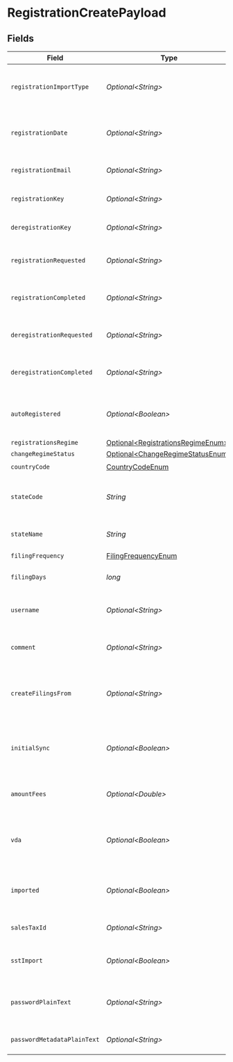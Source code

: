 # RegistrationCreatePayload


## Fields

| Field                                                                                    | Type                                                                                     | Required                                                                                 | Description                                                                              |
| ---------------------------------------------------------------------------------------- | ---------------------------------------------------------------------------------------- | ---------------------------------------------------------------------------------------- | ---------------------------------------------------------------------------------------- |
| `registrationImportType`                                                                 | *Optional\<String>*                                                                      | :heavy_minus_sign:                                                                       | Specifies this is a regular jurisdiction registration import.                            |
| `registrationDate`                                                                       | *Optional\<String>*                                                                      | :heavy_minus_sign:                                                                       | The date when the registration was created. Format: YYYY-MM-DD.                          |
| `registrationEmail`                                                                      | *Optional\<String>*                                                                      | :heavy_minus_sign:                                                                       | Email address associated with the registration.                                          |
| `registrationKey`                                                                        | *Optional\<String>*                                                                      | :heavy_minus_sign:                                                                       | A unique key assigned to the registration.                                               |
| `deregistrationKey`                                                                      | *Optional\<String>*                                                                      | :heavy_minus_sign:                                                                       | A unique key assigned for deregistration.                                                |
| `registrationRequested`                                                                  | *Optional\<String>*                                                                      | :heavy_minus_sign:                                                                       | Timestamp when the registration was requested.                                           |
| `registrationCompleted`                                                                  | *Optional\<String>*                                                                      | :heavy_minus_sign:                                                                       | Timestamp when the registration was completed.                                           |
| `deregistrationRequested`                                                                | *Optional\<String>*                                                                      | :heavy_minus_sign:                                                                       | Timestamp when deregistration was requested.                                             |
| `deregistrationCompleted`                                                                | *Optional\<String>*                                                                      | :heavy_minus_sign:                                                                       | Timestamp when the deregistration was completed.                                         |
| `autoRegistered`                                                                         | *Optional\<Boolean>*                                                                     | :heavy_minus_sign:                                                                       | Indicates whether the registration was completed automatically.                          |
| `registrationsRegime`                                                                    | [Optional\<RegistrationsRegimeEnum>](../../models/components/RegistrationsRegimeEnum.md) | :heavy_minus_sign:                                                                       | N/A                                                                                      |
| `changeRegimeStatus`                                                                     | [Optional\<ChangeRegimeStatusEnum>](../../models/components/ChangeRegimeStatusEnum.md)   | :heavy_minus_sign:                                                                       | N/A                                                                                      |
| `countryCode`                                                                            | [CountryCodeEnum](../../models/components/CountryCodeEnum.md)                            | :heavy_check_mark:                                                                       | N/A                                                                                      |
| `stateCode`                                                                              | *String*                                                                                 | :heavy_check_mark:                                                                       | The state/province code where the registration applies.                                  |
| `stateName`                                                                              | *String*                                                                                 | :heavy_check_mark:                                                                       | The name of the state/province.                                                          |
| `filingFrequency`                                                                        | [FilingFrequencyEnum](../../models/components/FilingFrequencyEnum.md)                    | :heavy_check_mark:                                                                       | N/A                                                                                      |
| `filingDays`                                                                             | *long*                                                                                   | :heavy_check_mark:                                                                       | The number of days before the filing deadline.                                           |
| `username`                                                                               | *Optional\<String>*                                                                      | :heavy_minus_sign:                                                                       | Username for accessing tax registration details.                                         |
| `comment`                                                                                | *Optional\<String>*                                                                      | :heavy_minus_sign:                                                                       | Additional comments related to the registration.                                         |
| `createFilingsFrom`                                                                      | *Optional\<String>*                                                                      | :heavy_minus_sign:                                                                       | The date from which filings should be created. should start (YYYY-MM-DD).                |
| `initialSync`                                                                            | *Optional\<Boolean>*                                                                     | :heavy_minus_sign:                                                                       | Indicates whether an initial synchronization should be performed.                        |
| `amountFees`                                                                             | *Optional\<Double>*                                                                      | :heavy_minus_sign:                                                                       | The amount of fees associated with the registration.                                     |
| `vda`                                                                                    | *Optional\<Boolean>*                                                                     | :heavy_minus_sign:                                                                       | Indicates whether a Voluntary Disclosure Agreement (VDA) applies.                        |
| `imported`                                                                               | *Optional\<Boolean>*                                                                     | :heavy_minus_sign:                                                                       | Whether the registration was imported from another system.                               |
| `salesTaxId`                                                                             | *Optional\<String>*                                                                      | :heavy_minus_sign:                                                                       | The sales tax ID associated with the registration.                                       |
| `sstImport`                                                                              | *Optional\<Boolean>*                                                                     | :heavy_minus_sign:                                                                       | Indicates whether the registration is an SST Import.                                     |
| `passwordPlainText`                                                                      | *Optional\<String>*                                                                      | :heavy_minus_sign:                                                                       | The plaintext password for accessing the tax registration account.                       |
| `passwordMetadataPlainText`                                                              | *Optional\<String>*                                                                      | :heavy_minus_sign:                                                                       | Metadata related to the password.                                                        |